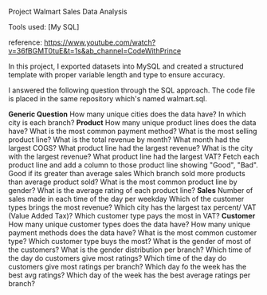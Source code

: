 Project Walmart Sales Data Analysis

Tools used: [My SQL]

reference: https://www.youtube.com/watch?v=36fBGMT0tuE&t=1s&ab_channel=CodeWithPrince

In this project, I exported datasets into MySQL and created a structured template with proper variable length and type to ensure accuracy.

I answered the following question through the SQL approach. The code file is placed in the same repository which's named walmart.sql.

**Generic Question**
  How many unique cities does the data have?
  In which city is each branch?
**Product**
  How many unique product lines does the data have?
  What is the most common payment method?
  What is the most selling product line?
  What is the total revenue by month?
  What month had the largest COGS?
  What product line had the largest revenue?
  What is the city with the largest revenue?
  What product line had the largest VAT?
  Fetch each product line and add a column to those product line showing "Good", "Bad". Good if its greater than average sales
  Which branch sold more products than average product sold?
  What is the most common product line by gender?
  What is the average rating of each product line?
**Sales**
  Number of sales made in each time of the day per weekday
  Which of the customer types brings the most revenue?
  Which city has the largest tax percent/ VAT (Value Added Tax)?
  Which customer type pays the most in VAT?
**Customer**
  How many unique customer types does the data have?
  How many unique payment methods does the data have?
  What is the most common customer type?
  Which customer type buys the most?
  What is the gender of most of the customers?
  What is the gender distribution per branch?
  Which time of the day do customers give most ratings?
  Which time of the day do customers give most ratings per branch?
  Which day fo the week has the best avg ratings?
  Which day of the week has the best average ratings per branch?
